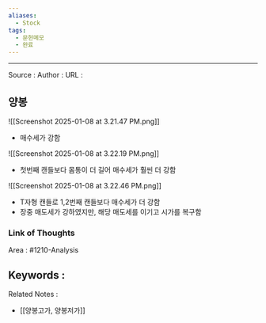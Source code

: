 ```yaml
---
aliases:
  - Stock
tags:
  - 문헌메모
  - 완료
---
```



---


Source :
Author : 
URL :

## 양봉
![[Screenshot 2025-01-08 at 3.21.47 PM.png]]
- 매수세가 강함

![[Screenshot 2025-01-08 at 3.22.19 PM.png]]
- 첫번째 캔들보다 몸통이 더 길어 매수세가 훨씬 더 강함

![[Screenshot 2025-01-08 at 3.22.46 PM.png]]
- T자형 캔들로 1,2번째 캔들보다 매수세가 더 강함
- 장중 매도세가 강하였지만, 해당 매도세를 이기고 시가를 복구함
### Link of Thoughts
Area : #1210-Analysis 

Keywords :
- 

Related Notes : 
- [[양봉고가, 양봉저가]]